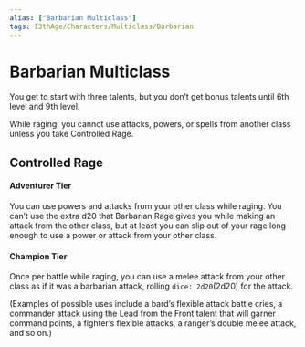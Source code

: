 ```yaml
---
alias: ["Barbarian Multiclass"]
tags: 13thAge/Characters/Multiclass/Barbarian
---
```

# Barbarian Multiclass

You get to start with three talents, but you don’t get bonus talents until 6th level and 9th level.

While raging, you cannot use attacks, powers, or spells from another class unless you take Controlled Rage.

## Controlled Rage

#### Adventurer Tier

You can use powers and attacks from your other class while raging. You can’t use the extra d20 that Barbarian Rage gives you while making an attack from the other class, but at least you can slip out of your rage long enough to use a power or attack from your other class.

#### Champion Tier

Once per battle while raging, you can use a melee attack from your other class as if it was a barbarian attack, rolling `dice: 2d20`(2d20) for the attack.

(Examples of possible uses include a bard’s flexible attack battle cries, a commander attack using the Lead from the Front talent that will garner command points, a fighter’s flexible attacks, a ranger’s double melee attack, and so on.)
